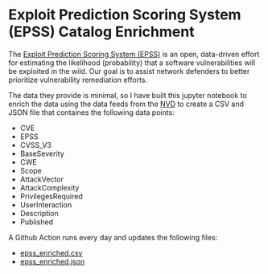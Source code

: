 # Exploit Prediction Scoring System (EPSS) Catalog Enrichment

The [Exploit Prediction Scoring System (EPSS)](https://www.first.org/epss/) is an open, data-driven effort for estimating the likelihood (probability) that a software vulnerabilities will be exploited in the wild. Our goal is to assist network defenders to better prioritize vulnerability remediation efforts.

The data they provide is minimal, so I have built this jupyter notebook to enrich the data using the data feeds from the [NVD](https://nvd.nist.gov/)  to create a CSV and JSON file that containes the following data points:

- CVE
- EPSS
- CVSS_V3
- BaseSeverity
- CWE
- Scope
- AttackVector
- AttackComplexity
- PrivilegesRequired
- UserInteraction
- Description
- Published

A Github Action runs every day and updates the following files:

- [epss_enriched.csv](epss_enriched.csv)
- [epss_enriched.json](epss_enriched.json)
